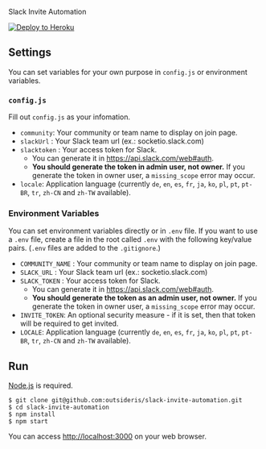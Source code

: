 Slack Invite Automation

[![Deploy to Heroku](https://www.herokucdn.com/deploy/button.png)](https://heroku.com/deploy)
## Settings

You can set variables for your own purpose in `config.js` or environment variables.

### `config.js`

Fill out `config.js` as your infomation.

* `community`: Your community or team name to display on join page.
* `slackUrl` : Your Slack team url (ex.: socketio.slack.com)
* `slacktoken` : Your access token for Slack.
  - You can generate it in <https://api.slack.com/web#auth>.
  - **You should generate the token in admin user, not owner.**
  If you generate the token in owner user, a `missing_scope` error may occur.
* `locale`: Application language (currently `de`, `en`, `es`, `fr`, `ja`, `ko`, `pl`, `pt`, `pt-BR`, `tr`, `zh-CN` and `zh-TW` available).

### Environment Variables
You can set environment variables directly or in `.env` file.
If you want to use a `.env` file, create a file in the root called `.env` with the following key/value pairs.
(`.env` files are added to the `.gitignore`.)

- `COMMUNITY_NAME` : Your community or team name to display on join page.
- `SLACK_URL` : Your Slack team url (ex.: socketio.slack.com)
- `SLACK_TOKEN` : Your access token for Slack.
  - You can generate it in <https://api.slack.com/web#auth>.
  - **You should generate the token as an admin user, not owner.**
  If you generate the token in owner user, a `missing_scope` error may occur.
- `INVITE_TOKEN`: An optional security measure - if it is set, then that token will be required to get invited.
- `LOCALE`: Application language (currently `de`, `en`, `es`, `fr`, `ja`, `ko`, `pl`, `pt`, `pt-BR`, `tr`, `zh-CN` and `zh-TW` available).

## Run
[Node.js](http://nodejs.org/) is required.

```shell
$ git clone git@github.com:outsideris/slack-invite-automation.git
$ cd slack-invite-automation
$ npm install
$ npm start
```

You can access <http://localhost:3000> on your web browser.
